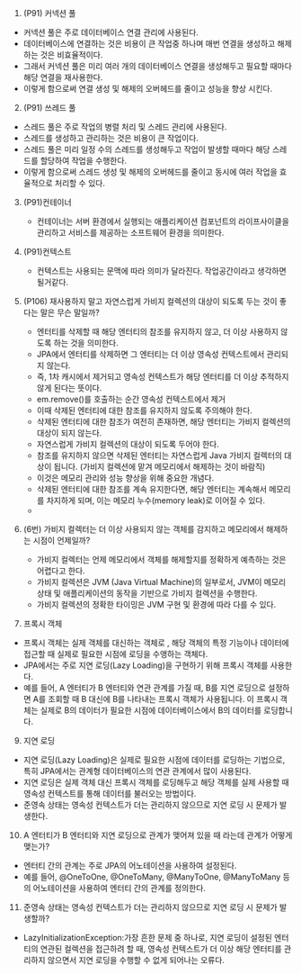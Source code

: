 1. (P91) 커넥션 풀
  - 커넥션 풀은 주로 데이터베이스 연결 관리에 사용된다.
  - 데이터베이스에 연결하는 것은 비용이 큰 작업중 하나며 매번 연결을 생성하고 해제하는 것은 비효율적이다.
  - 그래서 커넥션 풀은 미리 여러 개의 데이터베이스 연결을 생성해두고 필요할 때마다 해당 연결을 재사용한다.
  - 이렇게 함으로써 연결 생성 및 해제의 오버헤드를 줄이고 성능을 향상 시킨다.

2. (P91) 쓰레드 풀
  - 스레드 풀은 주로 작업의 병렬 처리 및 스레드 관리에 사용된다.
  - 스레드를 생성하고 관리하는 것은 비용이 큰 작업이다.
  - 스레드 풀은 미리 일정 수의 스레드를 생성해두고 작업이 발생할 때마다 해당 스레드를 할당하여 작업을 수행한다.
  - 이렇게 함으로써 스레드 생성 및 해제의 오버헤드를 줄이고 동시에 여러 작업을 효율적으로 처리할 수 있다.

3. (P91)컨테이너
   - 컨테이너는 서버 환경에서 실행되는 애플리케이션 컴포넌트의 라이프사이클을 관리하고 서비스를 제공하는 소프트웨어 환경을 의미한다.

4. (P91)컨텍스트
   - 컨텍스트는 사용되는 문맥에 따라 의미가 달라진다. 작업공간이라고 생각하면 될거같다.
  
6. (P106) 재사용하지 말고 자연스럽게 가비지 컬렉션의 대상이 되도록 두는 것이 좋다는 말은 무슨 말일까?
   - 엔터티를 삭제할 때 해당 엔터티의 참조를 유지하지 않고, 더 이상 사용하지 않도록 하는 것을 의미한다.
   - JPA에서 엔터티를 삭제하면 그 엔터티는 더 이상 영속성 컨텍스트에서 관리되지 않는다.
   - 즉, 1차 캐시에서 제거되고 영속성 컨텍스트가 해당 엔터티를 더 이상 추적하지 않게 된다는 뜻이다.
   - em.remove()를 호출하는 순간 영속성 컨텍스트에서 제거
   - 이때 삭제된 엔터티에 대한 참조를 유지하지 않도록 주의해야 한다.
   - 삭제된 엔터티에 대한 참조가 여전히 존재하면, 해당 엔터티는 가비지 컬렉션의 대상이 되지 않는다.
   - 자연스럽게 가비지 컬렉션의 대상이 되도록 두어야 한다.
   - 참조를 유지하지 않으면 삭제된 엔터티는 자연스럽게 Java 가비지 컬렉터의 대상이 됩니다. (가비지 컬렉션에 맡겨 메모리에서 해제하는 것이 바람직)
   - 이것은 메모리 관리와 성능 향상을 위해 중요한 개념다.
   - 삭제된 엔터티에 대한 참조를 계속 유지한다면, 해당 엔터티는 계속해서 메모리를 차지하게 되며, 이는 메모리 누수(memory leak)로 이어질 수 있다.
   - 
7. (6번) 가비지 컬렉터는 더 이상 사용되지 않는 객체를 감지하고 메모리에서 해제하는 시점이 언제일까?
   - 가비지 컬렉터는 언제 메모리에서 객체를 해제할지를 정확하게 예측하는 것은 어렵다고 한다.
   - 가비지 컬렉션은 JVM (Java Virtual Machine)의 일부로서, JVM이 메모리 상태 및 애플리케이션의 동작을 기반으로 가비지 컬렉션을 수행한다.
   - 가비지 컬렉션의 정확한 타이밍은 JVM 구현 및 환경에 따라 다를 수 있다.

8. 프록시 객체
 - 프록시 객체는 실제 객체를 대신하는 객체로 , 해당 객체의 특정 기능이나 데이터에 접근할 때 실제로 필요한 시점에 로딩을 수앵하는 객체다.
 - JPA에서는 주로 지연 로딩(Lazy Loading)을 구현하기 위해 프록시 객체를 사용한다.
 - 예를 들어, A 엔터티가 B 엔터티와 연관 관계를 가질 때, B를 지연 로딩으로 설정하면 A를 조회할 때 B 대신에 B를 나타내는 프록시 객체가 사용됩니다. 이 프록시 객체는 실제로 B의 데이터가 필요한 시점에 데이터베이스에서 B의 데이터를 로딩합니다.
   
9. 지연 로딩
 - 지연 로딩(Lazy Loading)은 실제로 필요한 시점에 데이터를 로딩하는 기법으로, 특히 JPA에서는 관계형 데이터베이스의 연관 관계에서 많이 사용된다.
 - 지연 로딩은 실제 객체 대신 프록시 객체를 로딩해두고 해당 객체를 실제 사용할 때 영속성 컨텍스트를 통해 데이터를 불러오는 방법이다.
 - 준영속 상태는 영속성 컨텍스트가 더는 관리하지 않으므로 지연 로딩 시 문제가 발생한다.

10. A 엔터티가 B 엔터티와 지연 로딩으로 관계가 맺어져 있을 때 라는데 관계가 어떻게 맺는가?
 - 엔터티 간의 관계는 주로 JPA의 어노테이션을 사용하여 설정된다.
 - 예를 들어, @OneToOne, @OneToMany, @ManyToOne, @ManyToMany 등의 어노테이션을 사용하여 엔터티 간의 관계를 정의한다.

11. 준영속 상태는 영속성 컨텍스트가 더는 관리하지 않으므로 지연 로딩 시 문제가 발생할까?
- LazyInitializationException:가장 흔한 문제 중 하나로, 지연 로딩이 설정된 엔터티의 연관된 컬렉션을 접근하려 할 때, 영속성 컨텍스트가 더 이상 해당 엔터티를 관리하지 않으면서 지연 로딩을 수행할 수 없게 되어나는 오류다.

